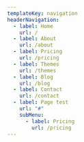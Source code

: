 ```yaml
---
templateKey: navigation
headerNavigation:
  - label: Home
    url: /
  - label: About
    url: /about
  - label: Pricing
    url: /pricing
  - label: Themes
    url: /themes
  - label: Blog
    url: /blog
  - label: Contact
    url: /contact
  - label: Page test
    url: "#"
    subMenu:
      - label: Pricing
        url: /pricing
---
```

